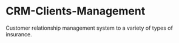 # CRM-Clients-Management
Customer relationship management system to a variety of types of insurance.
